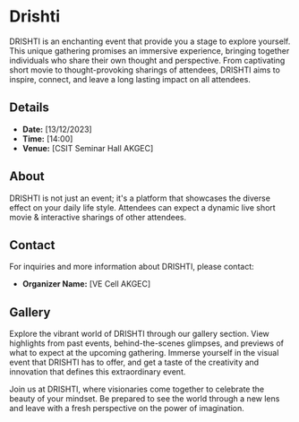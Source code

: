 # Drishti
DRISHTI is an enchanting event that provide you a stage to explore yourself. This unique gathering promises an immersive experience, bringing together individuals who share their own thought and perspective. From captivating short movie to thought-provoking sharings of attendees, DRISHTI aims to inspire, connect, and leave a 
 long lasting impact on all attendees.

## Details

- **Date:** [13/12/2023]
- **Time:** [14:00]
- **Venue:** [CSIT Seminar Hall AKGEC]

## About

DRISHTI is not just an event; it's a platform that showcases the diverse effect on your daily life style. Attendees can expect a dynamic  live short movie & interactive sharings of other attendees. 
## Contact

For inquiries and more information about DRISHTI, please contact:

- **Organizer Name:** [VE Cell AKGEC]
## Gallery

Explore the vibrant world of DRISHTI through our gallery section. View highlights from past events, behind-the-scenes glimpses, and previews of what to expect at the upcoming gathering. Immerse yourself in the visual event that DRISHTI has to offer, and get a taste of the creativity and innovation that defines this extraordinary event.


Join us at DRISHTI, where visionaries come together to celebrate the beauty of your mindset. Be prepared to see the world through a new lens and leave with a fresh perspective on the power of imagination.
